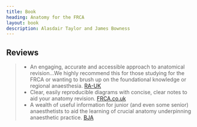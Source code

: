 ```yaml
---
title: Book
heading: Anatomy for the FRCA
layout: book
description: Alasdair Taylor and James Bowness
---
```


## Reviews

> - An engaging, accurate and accessible approach to anatomical revision...We highly recommend this for those studying for the FRCA or wanting to brush up on the foundational knowledge or regional anaesthesia. [RA-UK](https://www.ra-uk.org/index.php/anatomy-for-frca)
> - Clear, easily reproducible diagrams with concise, clear notes to aid your anatomy revision. [FRCA.co.uk](https://frca.co.uk/Page.aspx?id=160)
> - A wealth of useful information for junior (and even some senior) anaesthetists to aid the learning of crucial anatomy underpinning anaesthetic practice. [BJA](<https://bjanaesthesia.org/article/S0007-0912(20)30998-3/fulltext>)
